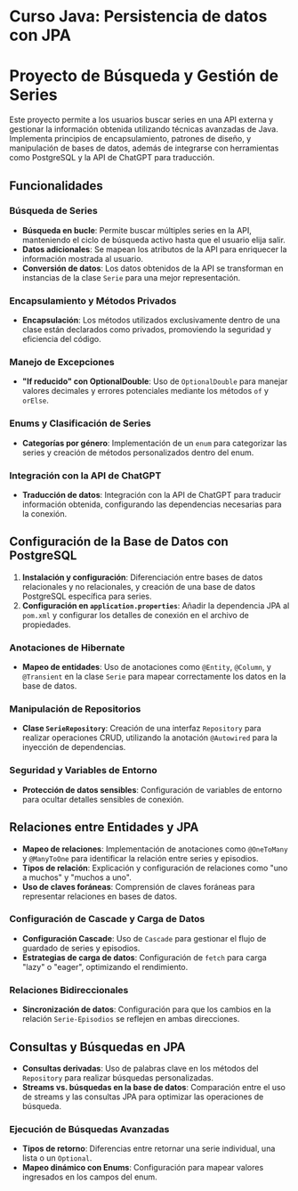 # Curso Java: Persistencia de datos con JPA

# Proyecto de Búsqueda y Gestión de Series

Este proyecto permite a los usuarios buscar series en una API externa y gestionar la información obtenida utilizando técnicas avanzadas de Java. Implementa principios de encapsulamiento, patrones de diseño, y manipulación de bases de datos, además de integrarse con herramientas como PostgreSQL y la API de ChatGPT para traducción.

## Funcionalidades

### Búsqueda de Series
- **Búsqueda en bucle**: Permite buscar múltiples series en la API, manteniendo el ciclo de búsqueda activo hasta que el usuario elija salir.
- **Datos adicionales**: Se mapean los atributos de la API para enriquecer la información mostrada al usuario.
- **Conversión de datos**: Los datos obtenidos de la API se transforman en instancias de la clase `Serie` para una mejor representación.

### Encapsulamiento y Métodos Privados
- **Encapsulación**: Los métodos utilizados exclusivamente dentro de una clase están declarados como privados, promoviendo la seguridad y eficiencia del código.

### Manejo de Excepciones
- **"If reducido" con OptionalDouble**: Uso de `OptionalDouble` para manejar valores decimales y errores potenciales mediante los métodos `of` y `orElse`.

### Enums y Clasificación de Series
- **Categorías por género**: Implementación de un `enum` para categorizar las series y creación de métodos personalizados dentro del enum.

### Integración con la API de ChatGPT
- **Traducción de datos**: Integración con la API de ChatGPT para traducir información obtenida, configurando las dependencias necesarias para la conexión.

## Configuración de la Base de Datos con PostgreSQL
1. **Instalación y configuración**: Diferenciación entre bases de datos relacionales y no relacionales, y creación de una base de datos PostgreSQL específica para series.
2. **Configuración en `application.properties`**: Añadir la dependencia JPA al `pom.xml` y configurar los detalles de conexión en el archivo de propiedades.

### Anotaciones de Hibernate
- **Mapeo de entidades**: Uso de anotaciones como `@Entity`, `@Column`, y `@Transient` en la clase `Serie` para mapear correctamente los datos en la base de datos.

### Manipulación de Repositorios
- **Clase `SerieRepository`**: Creación de una interfaz `Repository` para realizar operaciones CRUD, utilizando la anotación `@Autowired` para la inyección de dependencias.

### Seguridad y Variables de Entorno
- **Protección de datos sensibles**: Configuración de variables de entorno para ocultar detalles sensibles de conexión.

## Relaciones entre Entidades y JPA
- **Mapeo de relaciones**: Implementación de anotaciones como `@OneToMany` y `@ManyToOne` para identificar la relación entre series y episodios.
- **Tipos de relación**: Explicación y configuración de relaciones como "uno a muchos" y "muchos a uno".
- **Uso de claves foráneas**: Comprensión de claves foráneas para representar relaciones en bases de datos.

### Configuración de Cascade y Carga de Datos
- **Configuración Cascade**: Uso de `Cascade` para gestionar el flujo de guardado de series y episodios.
- **Estrategias de carga de datos**: Configuración de `fetch` para carga "lazy" o "eager", optimizando el rendimiento.

### Relaciones Bidireccionales
- **Sincronización de datos**: Configuración para que los cambios en la relación `Serie-Episodios` se reflejen en ambas direcciones.

## Consultas y Búsquedas en JPA
- **Consultas derivadas**: Uso de palabras clave en los métodos del `Repository` para realizar búsquedas personalizadas.
- **Streams vs. búsquedas en la base de datos**: Comparación entre el uso de streams y las consultas JPA para optimizar las operaciones de búsqueda.

### Ejecución de Búsquedas Avanzadas
- **Tipos de retorno**: Diferencias entre retornar una serie individual, una lista o un `Optional`.
- **Mapeo dinámico con Enums**: Configuración para mapear valores ingresados en los campos del enum.


